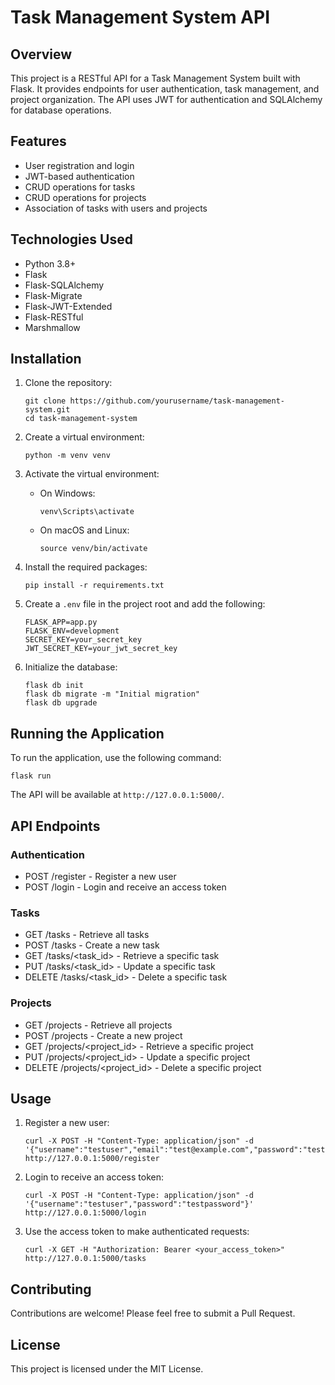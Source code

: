 # Task Management System API

## Overview

This project is a RESTful API for a Task Management System built with Flask. It provides endpoints for user authentication, task management, and project organization. The API uses JWT for authentication and SQLAlchemy for database operations.

## Features

- User registration and login
- JWT-based authentication
- CRUD operations for tasks
- CRUD operations for projects
- Association of tasks with users and projects

## Technologies Used

- Python 3.8+
- Flask
- Flask-SQLAlchemy
- Flask-Migrate
- Flask-JWT-Extended
- Flask-RESTful
- Marshmallow

## Installation

1. Clone the repository:
   ```
   git clone https://github.com/yourusername/task-management-system.git
   cd task-management-system
   ```

2. Create a virtual environment:
   ```
   python -m venv venv
   ```

3. Activate the virtual environment:
   - On Windows:
     ```
     venv\Scripts\activate
     ```
   - On macOS and Linux:
     ```
     source venv/bin/activate
     ```

4. Install the required packages:
   ```
   pip install -r requirements.txt
   ```

5. Create a `.env` file in the project root and add the following:
   ```
   FLASK_APP=app.py
   FLASK_ENV=development
   SECRET_KEY=your_secret_key
   JWT_SECRET_KEY=your_jwt_secret_key
   ```

6. Initialize the database:
   ```
   flask db init
   flask db migrate -m "Initial migration"
   flask db upgrade
   ```

## Running the Application

To run the application, use the following command:

```
flask run
```

The API will be available at `http://127.0.0.1:5000/`.

## API Endpoints

### Authentication

- POST /register - Register a new user
- POST /login - Login and receive an access token

### Tasks

- GET /tasks - Retrieve all tasks
- POST /tasks - Create a new task
- GET /tasks/<task_id> - Retrieve a specific task
- PUT /tasks/<task_id> - Update a specific task
- DELETE /tasks/<task_id> - Delete a specific task

### Projects

- GET /projects - Retrieve all projects
- POST /projects - Create a new project
- GET /projects/<project_id> - Retrieve a specific project
- PUT /projects/<project_id> - Update a specific project
- DELETE /projects/<project_id> - Delete a specific project

## Usage

1. Register a new user:
   ```
   curl -X POST -H "Content-Type: application/json" -d '{"username":"testuser","email":"test@example.com","password":"testpassword"}' http://127.0.0.1:5000/register
   ```

2. Login to receive an access token:
   ```
   curl -X POST -H "Content-Type: application/json" -d '{"username":"testuser","password":"testpassword"}' http://127.0.0.1:5000/login
   ```

3. Use the access token to make authenticated requests:
   ```
   curl -X GET -H "Authorization: Bearer <your_access_token>" http://127.0.0.1:5000/tasks
   ```

## Contributing

Contributions are welcome! Please feel free to submit a Pull Request.

## License

This project is licensed under the MIT License.
